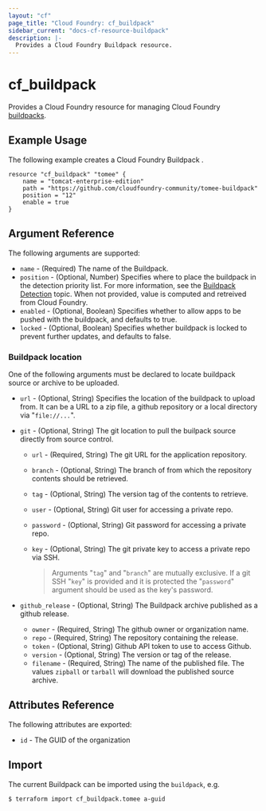 ```yaml
---
layout: "cf"
page_title: "Cloud Foundry: cf_buildpack"
sidebar_current: "docs-cf-resource-buildpack"
description: |-
  Provides a Cloud Foundry Buildpack resource.
---
```


# cf\_buildpack

Provides a Cloud Foundry resource for managing Cloud Foundry [buildpacks](https://docs.cloudfoundry.org/adminguide/buildpacks.html).

## Example Usage

The following example creates a Cloud Foundry Buildpack .

```
resource "cf_buildpack" "tomee" {
    name = "tomcat-enterprise-edition"
    path = "https://github.com/cloudfoundry-community/tomee-buildpack"
    position = "12"
    enable = true
}
```

## Argument Reference

The following arguments are supported:

* `name` - (Required) The name of the Buildpack.
* `position` - (Optional, Number) Specifies where to place the buildpack in the detection priority list. For more information, see the [Buildpack Detection](https://docs.cloudfoundry.org/buildpacks/detection.html) topic. When not provided, value is computed and retreived from Cloud Foundry.
* `enabled` - (Optional, Boolean) Specifies whether to allow apps to be pushed with the buildpack, and defaults to true.
* `locked` - (Optional, Boolean) Specifies whether buildpack is locked to prevent further updates, and defaults to false.

### Buildpack location

One of the following arguments must be declared to locate buildpack source or archive to be uploaded.

* `url` - (Optional, String) Specifies the location of the buildpack to upload from. It can be a URL to a zip file, a github repository or a local directory via "`file://...`".

* `git` - (Optional, String) The git location to pull the builpack source directly from source control.

  - `url` - (Required, String) The git URL for the application repository.
  - `branch` - (Optional, String) The branch of from which the repository contents should be retrieved.
  - `tag` - (Optional, String) The version tag of the contents to retrieve.
  - `user` - (Optional, String) Git user for accessing a private repo.
  - `password` - (Optional, String) Git password for accessing a private repo.
  - `key` - (Optional, String) The git private key to access a private repo via SSH.

      > Arguments "`tag`" and "`branch`" are mutually exclusive. If a git SSH "`key`" is provided and it is protected the "`password`" argument should be used as the key's password.

* `github_release` - (Optional, String) The Buildpack archive published as a github release.
  - `owner` - (Required, String) The github owner or organization name.
  - `repo` - (Required, String) The repository containing the release.
  - `token` - (Optional, String) Github API token to use to access Github.
  - `version` - (Optional, String) The version or tag of the release.
  - `filename` - (Required, String) The name of the published file. The values `zipball` or `tarball` will download the published  source archive.

## Attributes Reference

The following attributes are exported:

* `id` - The GUID of the organization

## Import

The current Buildpack can be imported using the `buildpack`, e.g.

```
$ terraform import cf_buildpack.tomee a-guid
```
